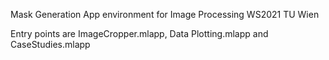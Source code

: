 Mask Generation App environment for Image Processing WS2021 TU Wien

Entry points are ImageCropper.mlapp, Data Plotting.mlapp and CaseStudies.mlapp
